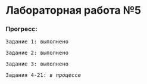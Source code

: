 # Лабораторная работа №5
### Прогресс:<br/>
<pre>Задание 1: выполнено</pre>
<pre>Задание 2: выполнено</pre>
<pre>Задание 3: выполнено</pre>
<pre>Задания 4-21: <i>в процессе</i></pre>
